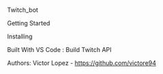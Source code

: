 Twitch_bot


Getting Started

Installing


Built With
VS Code : Build
Twitch API

Authors:
Victor Lopez - https://github.com/victore94
